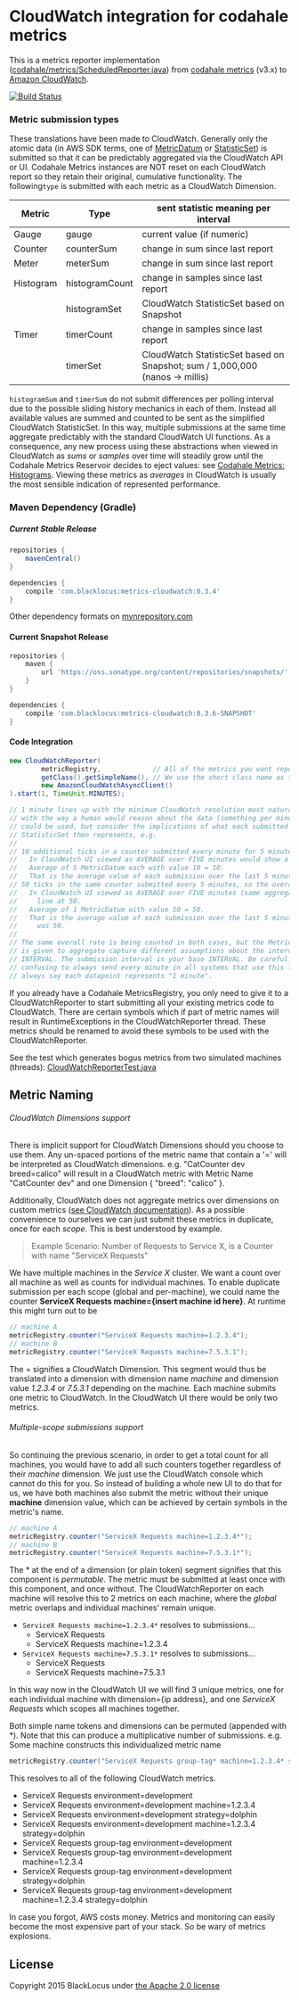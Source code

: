 CloudWatch integration for codahale metrics
===========================================

This is a metrics reporter implementation
([codahale/metrics/ScheduledReporter.java](https://github.com/codahale/metrics/blob/master/metrics-core/src/main/java/com/codahale/metrics/ScheduledReporter.java))
from [codahale metrics](http://metrics.codahale.com/) (v3.x) to [Amazon CloudWatch](http://aws.amazon.com/cloudwatch/).

[![Build Status](https://travis-ci.org/blacklocus/metrics-cloudwatch.svg)](https://travis-ci.org/blacklocus/metrics-cloudwatch)



### Metric submission types ###

These translations have been made to CloudWatch. Generally only the atomic data (in AWS SDK terms, one of
[MetricDatum](http://docs.aws.amazon.com/AWSJavaSDK/latest/javadoc/com/amazonaws/services/cloudwatch/model/MetricDatum.html) or
[StatisticSet](http://docs.aws.amazon.com/AWSJavaSDK/latest/javadoc/com/amazonaws/services/cloudwatch/model/StatisticSet.html))
is submitted so that it can be predictably aggregated via the CloudWatch API or UI. Codahale Metrics instances are NOT
reset on
each CloudWatch report so they retain their original, cumulative functionality. The following`type` is submitted with
each metric as a CloudWatch Dimension.

| Metric    | Type           | sent statistic meaning per interval                                                     |
| --------- | -------------- | --------------------------------------------------------------------------------------- |
| Gauge     | gauge          | current value (if numeric)                                                              |
| Counter   | counterSum     | change in sum since last report                                                         |
| Meter     | meterSum       | change in sum since last report                                                         |
| Histogram | histogramCount | change in samples since last report                                                     |
|           | histogramSet   | CloudWatch StatisticSet based on Snapshot                                               |
| Timer     | timerCount     | change in samples since last report                                                     |
|           | timerSet       | CloudWatch StatisticSet based on Snapshot; sum / 1,000,000 (nanos -> millis)            |

`histogramSum` and `timerSum` do not submit differences per polling interval due to the possible sliding history
mechanics in each of them. Instead all available values are summed and counted to be sent as the simplified CloudWatch
StatisticSet. In this way, multiple submissions at the same time aggregate predictably with the standard CloudWatch UI
functions. As a consequence, any new process using these abstractions when viewed in CloudWatch as *sums* or *samples*
over time will steadily grow until the Codahale Metrics Reservoir decides to eject values: see
[Codahale Metrics: Histograms](http://metrics.codahale.com/manual/core/#histograms). Viewing these metrics as
*averages* in CloudWatch is usually the most sensible indication of represented performance.



### Maven Dependency (Gradle) ###

##### Current Stable Release #####

```gradle
repositories {
    mavenCentral()
}

dependencies {
    compile 'com.blacklocus:metrics-cloudwatch:0.3.4'
}
```

Other dependency formats on [mvnrepository.com](http://mvnrepository.com/artifact/com.blacklocus/metrics-cloudwatch/0.3.5)

#### Current Snapshot Release ####

```gradle
repositories {
    maven {
        url 'https://oss.sonatype.org/content/repositories/snapshots/'
    }
}

dependencies {
    compile 'com.blacklocus:metrics-cloudwatch:0.3.6-SNAPSHOT'
}
```


#### Code Integration ####

```java
new CloudWatchReporter(
        metricRegistry,             // All of the metrics you want reported
        getClass().getSimpleName(), // We use the short class name as the CloudWatch namespace
        new AmazonCloudWatchAsyncClient()
).start(1, TimeUnit.MINUTES);

// 1 minute lines up with the minimum CloudWatch resolution most naturally, and also lines up
// with the way a human would reason about the data (something per minute). Longer intervals
// could be used, but consider the implications of what each submitted MetricDatum or
// StatisticSet then represents, e.g.
//
// 10 additional ticks in a counter submitted every minute for 5 minutes.
//   In CloudWatch UI viewed as AVERAGE over FIVE minutes would show a line at 10.
//   Average of 5 MetricDatum each with value 10 = 10.
//   That is the average value of each submission over the last 5 minutes. Every datum was 10.
// 50 ticks in the same counter submitted every 5 minutes, so the overall rate is the same.
//   In CloudWatch UI viewed as AVERAGE over FIVE minutes (same aggregation as before) shows a
//     line at 50.
//   Average of 1 MetricDatum with value 50 = 50.
//   That is the average value of each submission over the last 5 minutes. The one datum
//     was 50.
//
// The same overall rate is being counted in both cases, but the MetricDatum that CloudWatch
// is given to aggregate capture different assumptions about the interval, METRIC per
// INTERVAL. The submission interval is your base INTERVAL. Be careful. We find it is least
// confusing to always send every minute in all systems that use this library, so that we can
// always say each datapoint represents "1 minute".
```

If you already have a Codahale MetricsRegistry, you only need to give it to a CloudWatchReporter to start submitting
all your existing metrics code to CloudWatch. There are certain symbols which if part of metric names will result
in RuntimeExceptions in the CloudWatchReporter thread. These metrics should be renamed to avoid these symbols
to be used with the CloudWatchReporter.

See the test which generates bogus metrics from two simulated machines (threads):
[CloudWatchReporterTest.java](https://github.com/blacklocus/metrics-cloudwatch/blob/master/src/test/java/com/blacklocus/metrics/CloudWatchReporterTest.java)



Metric Naming
-------------

###### CloudWatch Dimensions support ######

There is implicit support for CloudWatch Dimensions should you choose to use them. Any un-spaced portions of the metric
name that contain a '=' will be interpreted as CloudWatch dimensions. e.g. "CatCounter dev breed=calico" will result
in a CloudWatch metric with Metric Name "CatCounter dev" and one Dimension  { "breed": "calico" }.

Additionally, CloudWatch does not aggregate metrics over dimensions on custom metrics
([see CloudWatch documentation](http://docs.aws.amazon.com/AmazonCloudWatch/latest/DeveloperGuide/cloudwatch_concepts.html#Dimension)).
As a possible convenience to ourselves we can just submit these metrics in duplicate, once for each
*scope*. This is best understood by example.

> Example Scenario: Number of Requests to Service X, is a Counter with name "ServiceX Requests"

We have multiple machines in the *Service X* cluster. We want a count over all machine as well as counts
for individual machines. To enable duplicate submission per each scope (global and per-machine), we could
name the counter **ServiceX Requests machine={insert machine id here}**.
At runtime this might turn out to be

```java
// machine A
metricRegistry.counter("ServiceX Requests machine=1.2.3.4");
// machine B
metricRegistry.counter("ServiceX Requests machine=7.5.3.1");
```

The = signifies a CloudWatch Dimension. This segment would thus be translated into a dimension with dimension
name *machine* and dimension value *1.2.3.4* or *7.5.3.1* depending on the machine. Each machine submits one metric to
CloudWatch. In the CloudWatch UI there would be only two metrics.

###### Multiple-scope submissions support ######

So continuing the previous scenario, in order to get a total count for all machines, you would have to add
all such counters together regardless of their *machine* dimension. We just use the CloudWatch console which
cannot do this for you. So instead of building a whole new UI to do that for us, we have both machines
also submit the metric without their unique **machine** dimension value, which can be achieved by certain
symbols in the metric's name.

```java
// machine A
metricRegistry.counter("ServiceX Requests machine=1.2.3.4*");
// machine B
metricRegistry.counter("ServiceX Requests machine=7.5.3.1*");
```

The * at the end of a dimension (or plain token) segment signifies that this component is *permutable*. The metric must be
submitted at least once with this component, and once without. The CloudWatchReporter on each machine will resolve this
to 2 metrics on each machine, where the *global* metric overlaps and individual machines' remain unique.

  - `ServiceX Requests machine=1.2.3.4*` resolves to submissions...
    * ServiceX Requests
    * ServiceX Requests machine=1.2.3.4
  - `ServiceX Requests machine=7.5.3.1*` resolves to submissions...
    * ServiceX Requests
    * ServiceX Requests machine=7.5.3.1

In this way now in the CloudWatch UI we will find 3 unique metrics, one for each individual machine with dimension={ip
address}, and one *ServiceX Requests* which scopes all machines together.

Both simple name tokens and dimensions can be permuted (appended with *). Note that this can produce a multiplicative
number of submissions. e.g. Some machine constructs this individualized metric name

```java
metricRegistry.counter("ServiceX Requests group-tag* machine=1.2.3.4* strategy=dolphin* environment=development");
```

This resolves to all of the following CloudWatch metrics.

  - ServiceX Requests environment=development
  - ServiceX Requests environment=development machine=1.2.3.4
  - ServiceX Requests environment=development strategy=dolphin
  - ServiceX Requests environment=development machine=1.2.3.4 strategy=dolphin
  - ServiceX Requests group-tag environment=development
  - ServiceX Requests group-tag environment=development machine=1.2.3.4
  - ServiceX Requests group-tag environment=development strategy=dolphin
  - ServiceX Requests group-tag environment=development machine=1.2.3.4 strategy=dolphin

In case you forgot, AWS costs money. Metrics and monitoring can easily become the most expensive part
of your stack. So be wary of metrics explosions.





License
-------

Copyright 2015 BlackLocus under [the Apache 2.0 license](LICENSE)

